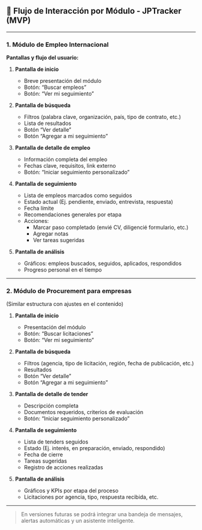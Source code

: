 ## 🧭 Flujo de Interacción por Módulo - JPTracker (MVP)

---

### 1. Módulo de Empleo Internacional

**Pantallas y flujo del usuario:**

1. **Pantalla de inicio**
   - Breve presentación del módulo
   - Botón: “Buscar empleos”
   - Botón: “Ver mi seguimiento”

2. **Pantalla de búsqueda**
   - Filtros (palabra clave, organización, país, tipo de contrato, etc.)
   - Lista de resultados
   - Botón “Ver detalle”
   - Botón “Agregar a mi seguimiento”

3. **Pantalla de detalle de empleo**
   - Información completa del empleo
   - Fechas clave, requisitos, link externo
   - Botón: “Iniciar seguimiento personalizado”

4. **Pantalla de seguimiento**
   - Lista de empleos marcados como seguidos
   - Estado actual (Ej. pendiente, enviado, entrevista, respuesta)
   - Fecha límite
   - Recomendaciones generales por etapa
   - Acciones:
     - Marcar paso completado (envié CV, diligencié formulario, etc.)
     - Agregar notas
     - Ver tareas sugeridas

5. **Pantalla de análisis**
   - Gráficos: empleos buscados, seguidos, aplicados, respondidos
   - Progreso personal en el tiempo

---

### 2. Módulo de Procurement para empresas

(Similar estructura con ajustes en el contenido)

1. **Pantalla de inicio**
   - Presentación del módulo
   - Botón: “Buscar licitaciones”
   - Botón: “Ver mi seguimiento”

2. **Pantalla de búsqueda**
   - Filtros (agencia, tipo de licitación, región, fecha de publicación, etc.)
   - Resultados
   - Botón “Ver detalle”
   - Botón “Agregar a mi seguimiento”

3. **Pantalla de detalle de tender**
   - Descripción completa
   - Documentos requeridos, criterios de evaluación
   - Botón: “Iniciar seguimiento personalizado”

4. **Pantalla de seguimiento**
   - Lista de tenders seguidos
   - Estado (Ej. interés, en preparación, enviado, respondido)
   - Fecha de cierre
   - Tareas sugeridas
   - Registro de acciones realizadas

5. **Pantalla de análisis**
   - Gráficos y KPIs por etapa del proceso
   - Licitaciones por agencia, tipo, respuesta recibida, etc.

---

> En versiones futuras se podrá integrar una bandeja de mensajes, alertas automáticas y un asistente inteligente.

